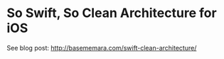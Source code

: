 # So Swift, So Clean Architecture for iOS
See blog post: http://basememara.com/swift-clean-architecture/
